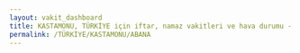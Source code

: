 ```yaml
---
layout: vakit_dashboard
title: KASTAMONU, TÜRKİYE için iftar, namaz vakitleri ve hava durumu - ilçe/eyalet seç
permalink: /TÜRKİYE/KASTAMONU/ABANA
---
```


<script type="text/javascript">
  var GLOBAL_COUNTRY = 'TÜRKİYE';
  var GLOBAL_CITY = 'KASTAMONU';
  var GLOBAL_STATE = 'ABANA';
  var lat = 72;
  var lon = 21;
</script>
